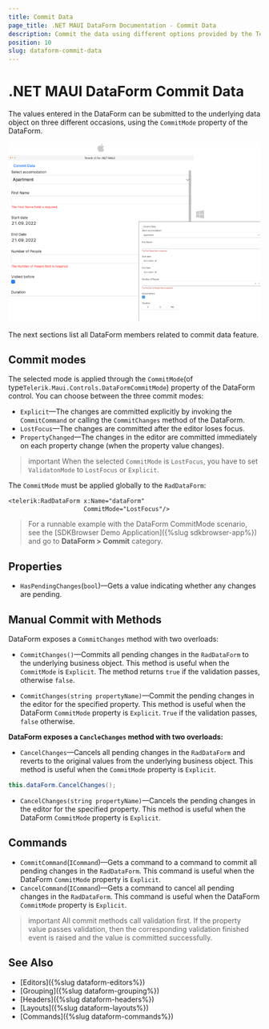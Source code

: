 ```yaml
---
title: Commit Data
page_title: .NET MAUI DataForm Documentation - Commit Data
description: Commit the data using different options provided by the Telerik DataForm for .NET MAUI control.
position: 10
slug: dataform-commit-data
---
```


# .NET MAUI DataForm Commit Data

The values entered in the DataForm can be submitted to the underlying data object on three different occasions, using the `CommitMode` property of the DataForm.

![.NET MAUI DataForm Commit Data](images/dataform-commit-data-desktop.png)

The next sections list all DataForm members related to commit data feature.

## Commit modes

The selected mode is applied through the `CommitMode`(of type`Telerik.Maui.Controls.DataFormCommitMode`) property of the DataForm control. You can choose between the three commit modes:

* `Explicit`&mdash;The changes are committed explicitly by invoking the `CommitCommand` or calling the `CommitChanges` method of the DataForm.
* `LostFocus`&mdash;The changes are committed after the editor loses focus.
* `PropertyChanged`&mdash;The changes in the editor are committed immediately on each property change (when the property value changes).

>important When the selected `CommitMode` is `LostFocus`, you have to set `ValidatonMode` to `LostFocus` or `Explicit`.

The `CommitMode` must be applied globally to the `RadDataForm`:

```XAML
<telerik:RadDataForm x:Name="dataForm"
                     CommitMode="LostFocus"/>
```

> For a runnable example with the DataForm CommitMode scenario, see the [SDKBrowser Demo Application]({%slug sdkbrowser-app%}) and go to **DataForm > Commit** category.

## Properties

* `HasPendingChanges`(`bool`)&mdash;Gets a value indicating whether any changes are pending.

<snippet id='dataform-commit-mode'/>

## Manual Commit with Methods

DataForm exposes a `CommitChanges` method with two overloads:

* `CommitChanges()`&mdash;Commits all pending changes in the `RadDataForm` to the underlying business object. This method is useful when the `CommitMode` is `Explicit`.
The method returns `true` if the validation passes, otherwise `false`.

<snippet id='dataform-commit-changes'/>

* `CommitChanges(string propertyName)`&mdash;Commit the pending changes in the editor for the specified property. This method is useful when the DataForm `CommitMode` property is `Explicit`. `True` if the validation passes, `false` otherwise.

<snippet id='dataform-commit-changes-on-property'/>

**DataForm exposes a `CancleChanges` method with two overloads:**

* `CancelChanges`&mdash;Cancels all pending changes in the `RadDataForm` and reverts to the original values from the underlying business object. This method is useful when the `CommitMode` property is `Explicit`.

```C#
this.dataForm.CancelChanges();
```

* `CancelChanges(string propertyName)`&mdash;Cancels the pending changes in the editor for the specified property. This method is useful when the DataForm `CommitMode` property is `Explicit`.

<snippet id='dataform-cancelchanges-on-property'/>

## Commands

* `CommitCommand`(`ICommand`)&mdash;Gets a command to a command to commit all pending changes in the `RadDataForm`. This command is useful when the DataForm `CommitMode` property is `Explicit`.
* `CancelCommand`(`ICommand`)&mdash;Gets a command to cancel all pending changes in the `RadDataForm`. This command is useful when the DataForm `CommitMode` property is `Explicit`.

>important All commit methods call validation first. If the property value passes validation, then the corresponding validation finished event is raised and the value is committed successfully.

## See Also

- [Editors]({%slug dataform-editors%})
- [Grouping]({%slug dataform-grouping%})
- [Headers]({%slug dataform-headers%})
- [Layouts]({%slug dataform-layouts%})
- [Commands]({%slug dataform-commands%})
